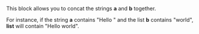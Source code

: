 This block allows you to concat the strings **a** and **b** together.

For instance, if the string **a** contains "Hello " and the list **b** contains "world", **list** will contain "Hello world".